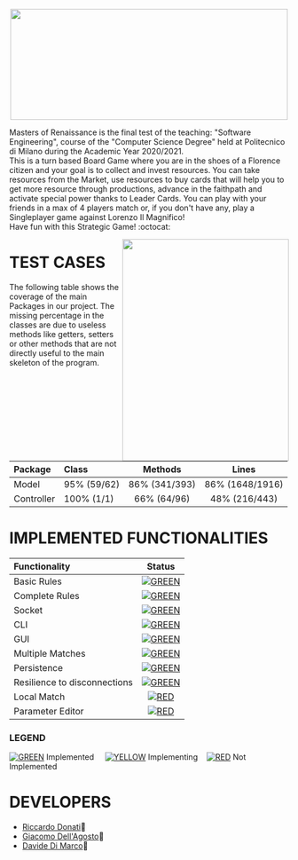 <p align="center">
  <img src="https://i.imgur.com/dEBlhTL.png" width=500 height=200 px />
</p>

Masters of Renaissance is the final test of the teaching: "Software Engineering", course of the "Computer Science Degree" held at Politecnico di Milano during the Academic Year 2020/2021. <br>
This is a turn based Board Game where you are in the shoes of a Florence citizen and your goal is to collect and invest resources. You can take resources from the Market, use resources to buy cards that will help you to get more resource through productions, advance in the faithpath and activate special power thanks to Leader Cards.
You can play with your friends in a max of 4 players match or, if you don't have any, play a Singleplayer game against Lorenzo Il Magnifico! <br>
Have fun with this Strategic Game! :octocat:

<img src="https://cdn.discordapp.com/attachments/768097148477898822/859528426556620820/ciccia.jpg" width=300px height=400px align="right" />

# 						  TEST CASES

The following table shows the coverage of the main Packages in our project. The missing percentage in the classes are due to useless methods like getters, setters or other methods that are not directly useful to the main skeleton of the program. 

| Package | Class | Methods | Lines |
 |:-----------------------|:------------------|:------------------------------------:|:-------------:|
 | Model | 95% (59/62) | 86% (341/393) | 86% (1648/1916) |
 | Controller | 100% (1/1) | 66% (64/96) | 48% (216/443) | 

# 						  IMPLEMENTED FUNCTIONALITIES
| Functionality | Status |
|:--------------|:------:|
| Basic Rules | [![GREEN](http://placehold.it/15/44bb44/44bb44)](https://github.com/riccardo-donati/ingswAM2021-Donati-DiMarco-DellAgosto/tree/master/src/main/java/it/polimi/ingsw/model) |
| Complete Rules | [![GREEN](http://placehold.it/15/44bb44/44bb44)](https://github.com/riccardo-donati/ingswAM2021-Donati-DiMarco-DellAgosto/tree/master/src/main/java/it/polimi/ingsw/model) |
| Socket | [![GREEN](http://placehold.it/15/44bb44/44bb44)](https://github.com/riccardo-donati/ingswAM2021-Donati-DiMarco-DellAgosto/tree/master/src/main/java/it/polimi/ingsw/network/server) |
| CLI | [![GREEN](http://placehold.it/15/44bb44/44bb44)](https://github.com/riccardo-donati/ingswAM2021-Donati-DiMarco-DellAgosto/tree/master/src/main/java/it/polimi/ingsw/network/client/CLI) |
| GUI | [![GREEN](http://placehold.it/15/44bb44/44bb44)](https://github.com/riccardo-donati/ingswAM2021-Donati-DiMarco-DellAgosto/tree/master/src/main/java/it/polimi/ingsw/network/client/GUI) |
| Multiple Matches | [![GREEN](http://placehold.it/15/44bb44/44bb44)](https://github.com/riccardo-donati/ingswAM2021-Donati-DiMarco-DellAgosto/blob/master/src/main/java/it/polimi/ingsw/network/server/Server.java) |
| Persistence | [![GREEN](http://placehold.it/15/44bb44/44bb44)](https://github.com/riccardo-donati/ingswAM2021-Donati-DiMarco-DellAgosto/tree/master/src/main/java/it/polimi/ingsw/network/server) |
| Resilience to disconnections | [![GREEN](http://placehold.it/15/44bb44/44bb44)](https://github.com/riccardo-donati/ingswAM2021-Donati-DiMarco-DellAgosto/tree/master/src/main/java/it/polimi/ingsw/network/server) |
| Local Match | [![RED](http://placehold.it/15/f03c15/f03c15)](https://media-cldnry.s-nbcnews.com/image/upload/t_focal-760x428,f_auto,q_auto:best/MSNBC/Components/Video/201609/a_ov_Pepe_160928.jpg) |
| Parameter Editor | [![RED](http://placehold.it/15/f03c15/f03c15)](https://www.youtube.com/watch?v=dQw4w9WgXcQ) |

### LEGEND
[![GREEN](http://placehold.it/15/44bb44/44bb44)]() Implemented	&nbsp;&nbsp;&nbsp;&nbsp;[![YELLOW](http://placehold.it/15/ffdd00/ffdd00)]() Implementing&nbsp;&nbsp;&nbsp;&nbsp;[![RED](http://placehold.it/15/f03c15/f03c15)]() Not Implemented 



#						  DEVELOPERS
* [Riccardo Donati](https://github.com/riccardo-donati):fried_shrimp:
* [Giacomo Dell'Agosto](https://github.com/GiacomoDA):pig:
* [Davide Di Marco](https://github.com/Davidedm99):ribbon:

